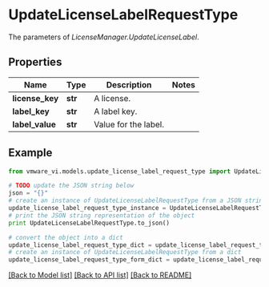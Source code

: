 # UpdateLicenseLabelRequestType

The parameters of *LicenseManager.UpdateLicenseLabel*. 

## Properties
Name | Type | Description | Notes
------------ | ------------- | ------------- | -------------
**license_key** | **str** | A license.  | 
**label_key** | **str** | A label key.  | 
**label_value** | **str** | Value for the label.  | 

## Example

```python
from vmware_vi.models.update_license_label_request_type import UpdateLicenseLabelRequestType

# TODO update the JSON string below
json = "{}"
# create an instance of UpdateLicenseLabelRequestType from a JSON string
update_license_label_request_type_instance = UpdateLicenseLabelRequestType.from_json(json)
# print the JSON string representation of the object
print UpdateLicenseLabelRequestType.to_json()

# convert the object into a dict
update_license_label_request_type_dict = update_license_label_request_type_instance.to_dict()
# create an instance of UpdateLicenseLabelRequestType from a dict
update_license_label_request_type_form_dict = update_license_label_request_type.from_dict(update_license_label_request_type_dict)
```
[[Back to Model list]](../README.md#documentation-for-models) [[Back to API list]](../README.md#documentation-for-api-endpoints) [[Back to README]](../README.md)


